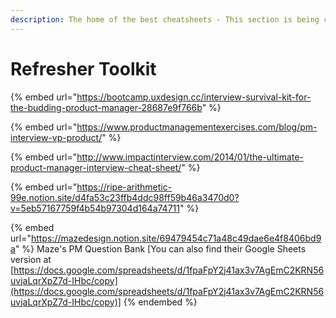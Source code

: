 ```yaml
---
description: The home of the best cheatsheets - This section is being continuously updated.
---
```


# Refresher Toolkit

{% embed url="https://bootcamp.uxdesign.cc/interview-survival-kit-for-the-budding-product-manager-28687e9f766b" %}

{% embed url="https://www.productmanagementexercises.com/blog/pm-interview-vp-product/" %}

{% embed url="http://www.impactinterview.com/2014/01/the-ultimate-product-manager-interview-cheat-sheet/" %}

{% embed url="https://ripe-arithmetic-99e.notion.site/d4fa53c23ffb4ddc98ff59b46a3470d0?v=5eb57167759f4b54b97304d164a74711" %}

{% embed url="https://mazedesign.notion.site/69479454c71a48c49dae6e4f8406bd9a" %}
Maze's PM Question Bank \[You can also find their Google Sheets version at [https://docs.google.com/spreadsheets/d/1fpaFpY2j41ax3v7AgEmC2KRN56uvjaLqrXpZ7d-IHbc/copy](https://docs.google.com/spreadsheets/d/1fpaFpY2j41ax3v7AgEmC2KRN56uvjaLqrXpZ7d-IHbc/copy)]
{% endembed %}
